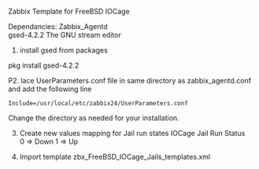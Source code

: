 Zabbix Template for FreeBSD IOCage

Dependancies:
Zabbix_Agentd					
gsed-4.2.2                     The GNU stream editor


1. install gsed from packages

pkg install gsed-4.2.2

P2. lace UserParameters.conf file in same directory as zabbix_agentd.conf and add the following line

	Include=/usr/local/etc/zabbix24/UserParameters.conf 

Change the directory as needed for your installation.

3. Create new values mapping for Jail run states
	IOCage Jail Run Status	
	0 ⇒ Down
	1 ⇒ Up

4. Import template zbx_FreeBSD_IOCage_Jails_templates.xml